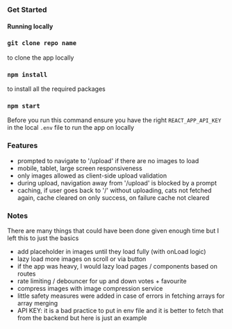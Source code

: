 ### Get Started

#### Running locally

### `git clone repo name`

to clone the app locally

### `npm install`

to install all the required packages

### `npm start`

Before you run this command ensure you have the right `REACT_APP_API_KEY` in the local `.env` file to run the app on locally

### Features

- prompted to navigate to '/upload' if there are no images to load
- mobile, tablet, large screen responsiveness
- only images allowed as client-side upload validation
- during upload, navigation away from '/upload' is blocked by a prompt
- caching, if user goes back to '/' without uploading, cats not fetched again, cache cleared on only success, on failure cache not cleared

### Notes

There are many things that could have been done given enough time but I left this to just the basics

- add placeholder in images until they load fully (with onLoad logic)
- lazy load more images on scroll or via button
- if the app was heavy, I would lazy load pages / components based on routes
- rate limiting / debouncer for up and down votes + favourite
- compress images with image compression service
- little safety measures were added in case of errors in fetching arrays for array merging
- API KEY: it is a bad practice to put in env file and it is better to fetch that from the backend but here is just an example
